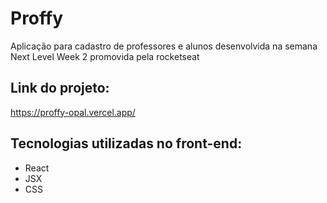 # Proffy
Aplicação para cadastro de professores e alunos desenvolvida na semana Next Level Week 2 promovida pela rocketseat

## Link do projeto: 
https://proffy-opal.vercel.app/

## Tecnologias utilizadas no front-end:

- React
- JSX
- CSS
